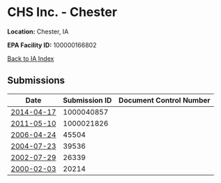 # CHS Inc. - Chester

**Location:** Chester, IA

**EPA Facility ID:** 100000166802

[Back to IA Index](../../index.md)

## Submissions

| Date | Submission ID | Document Control Number |
|------|--------------|-------------------------|
| [2014-04-17](submissions/1000040857.md) | 1000040857 |  |
| [2011-05-10](submissions/1000021826.md) | 1000021826 |  |
| [2006-04-24](submissions/45504.md) | 45504 |  |
| [2004-07-23](submissions/39536.md) | 39536 |  |
| [2002-07-29](submissions/26339.md) | 26339 |  |
| [2000-02-03](submissions/20214.md) | 20214 |  |
